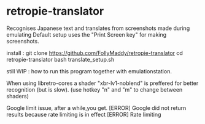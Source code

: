 # retropie-translator
Recognises Japanese text and translates from screenshots made during emulating
Default setup uses the "Print Screen key" for making screenshots.

install :
git clone https://github.com/FollyMaddy/retropie-translator
cd retropie-translator
bash translate_setup.sh

still WIP :
how to run this program together with emulationstation.

When using libretro-cores a shader "xbr-lv1-noblend" is preffered for better recognition (but is slow).
(use hotkey "n" and "m" to change between shaders)

Google limit issue, after a while,you get.
[ERROR] Google did not return results because rate limiting is in effect
[ERROR] Rate limiting





